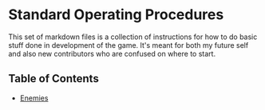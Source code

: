 # Standard Operating Procedures

This set of markdown files is a collection of instructions for how to do basic
stuff done in development of the game. It's meant for both my future self and
also new contributors who are confused on where to start.

## Table of Contents

- [Enemies](enemies.md)
